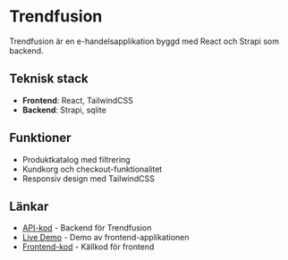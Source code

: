 # Trendfusion

Trendfusion är en e-handelsapplikation byggd med React och Strapi som backend.

## Teknisk stack

- **Frontend**: React, TailwindCSS
- **Backend**: Strapi, sqlite

## Funktioner

- Produktkatalog med filtrering
- Kundkorg och checkout-funktionalitet
- Responsiv design med TailwindCSS

## Länkar

- [API-kod](https://github.com/Nyman556/trendfusion-api) - Backend för Trendfusion
- [Live Demo]() - Demo av frontend-applikationen
- [Frontend-kod](https://github.com/Nyman556/React-ecommerce) - Källkod för frontend
